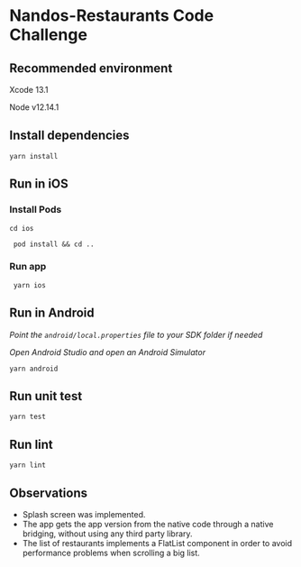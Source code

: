 # Nandos-Restaurants Code Challenge

## Recommended environment
Xcode 13.1

Node v12.14.1

## Install dependencies
```yarn install ```

## Run in iOS

### Install Pods
```cd ios```

``` pod install && cd ..```
### Run app
``` yarn ios```

## Run in Android
_Point the ```android/local.properties``` file to your SDK folder if needed_

_Open Android Studio and open an Android Simulator_

``` yarn android ```

## Run unit test
``` yarn test ```

## Run lint
``` yarn lint ```

## Observations
- Splash screen was implemented.
- The app gets the app version from the native code through a native bridging, without using any third party library.
- The list of restaurants implements a FlatList component in order to avoid performance problems when scrolling a big list.
